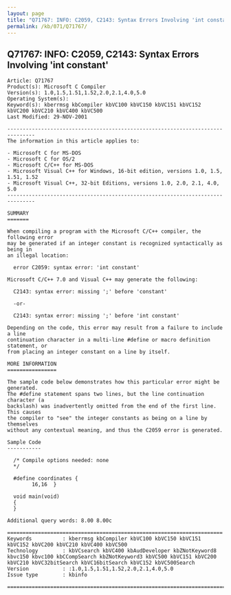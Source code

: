 ```yaml
---
layout: page
title: "Q71767: INFO: C2059, C2143: Syntax Errors Involving 'int constant'"
permalink: /kb/071/Q71767/
---
```


## Q71767: INFO: C2059, C2143: Syntax Errors Involving 'int constant'

	Article: Q71767
	Product(s): Microsoft C Compiler
	Version(s): 1.0,1.5,1.51,1.52,2.0,2.1,4.0,5.0
	Operating System(s): 
	Keyword(s): kberrmsg kbCompiler kbVC100 kbVC150 kbVC151 kbVC152 kbVC200 kbVC210 kbVC400 kbVC500
	Last Modified: 29-NOV-2001
	
	-------------------------------------------------------------------------------
	The information in this article applies to:
	
	- Microsoft C for MS-DOS 
	- Microsoft C for OS/2 
	- Microsoft C/C++ for MS-DOS 
	- Microsoft Visual C++ for Windows, 16-bit edition, versions 1.0, 1.5, 1.51, 1.52 
	- Microsoft Visual C++, 32-bit Editions, versions 1.0, 2.0, 2.1, 4.0, 5.0 
	-------------------------------------------------------------------------------
	
	SUMMARY
	=======
	
	When compiling a program with the Microsoft C/C++ compiler, the following error
	may be generated if an integer constant is recognized syntactically as being in
	an illegal location:
	
	  error C2059: syntax error: 'int constant'
	
	Microsoft C/C++ 7.0 and Visual C++ may generate the following:
	
	  C2143: syntax error: missing ';' before 'constant'
	
	  -or-
	
	  C2143: syntax error: missing ';' before 'int constant'
	
	Depending on the code, this error may result from a failure to include a line
	continuation character in a multi-line #define or macro definition statement, or
	from placing an integer constant on a line by itself.
	
	MORE INFORMATION
	================
	
	The sample code below demonstrates how this particular error might be generated.
	The #define statement spans two lines, but the line continuation character (a
	backslash) was inadvertently omitted from the end of the first line. This causes
	the compiler to "see" the integer constants as being on a line by themselves
	without any contextual meaning, and thus the C2059 error is generated.
	
	Sample Code
	-----------
	
	  /* Compile options needed: none
	  */ 
	
	  #define coordinates {
	        16,16  }
	
	  void main(void)
	  {
	  }
	
	Additional query words: 8.00 8.00c
	
	======================================================================
	Keywords          : kberrmsg kbCompiler kbVC100 kbVC150 kbVC151 kbVC152 kbVC200 kbVC210 kbVC400 kbVC500 
	Technology        : kbVCsearch kbVC400 kbAudDeveloper kbZNotKeyword8 kbvc150 kbvc100 kbCCompSearch kbZNotKeyword3 kbVC500 kbVC151 kbVC200 kbVC210 kbVC32bitSearch kbVC16bitSearch kbVC152 kbVC500Search
	Version           : :1.0,1.5,1.51,1.52,2.0,2.1,4.0,5.0
	Issue type        : kbinfo
	
	=============================================================================
	
